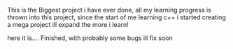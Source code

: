 This is the Biggest project i have ever done, all my learning progress is thrown into this project,
since the start of me learning c++ i started creating a mega project ill expand the more i learn!

here it is.... Finished, with probably some bugs ill fix soon